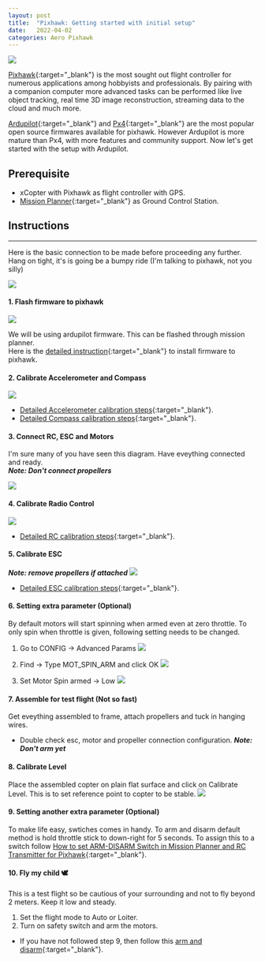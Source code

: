 ```yaml
---
layout: post
title:  "Pixhawk: Getting started with initial setup"
date:   2022-04-02
categories: Aero Pixhawk
---
```

![](https://docs.px4.io/master/assets/img/console_debug.a86c2eb3.jpg)

[Pixhawk](https://ardupilot.org/copter/docs/common-pixhawk-overview.html){:target="_blank"} is the most sought out flight controller for numerous applications among hobbyists and professionals. By pairing with a companion computer more advanced tasks can be performed like live object tracking, real time 3D image reconstruction, streaming data to the cloud and much more.  

[Ardupilot](https://ardupilot.org/){:target="_blank"} and [Px4](https://px4.io/){:target="_blank"} are the most popular open source firmwares available for pixhawk. However Ardupilot is more mature than Px4, with more features and community support. Now let's get started with the setup with Ardupilot.

## Prerequisite
- xCopter with Pixhawk as flight controller with GPS.
- [Mission Planner](https://ardupilot.org/planner/docs/mission-planner-installation.html){:target="_blank"} as Ground Control Station. 

## Instructions
---  
Here is the basic connection to be made before proceeding any further.  
Hang on tight, it's is going be a bumpy ride (I'm talking to pixhawk, not you silly)

![](https://ardupilot.org/copter/_images/pixhawk_connect_essential_peripherals.jpg)


#### 1. **Flash firmware to pixhawk**  
![](https://ardupilot.org/planner/_images/Pixhawk_InstallFirmware.jpg)

We will be using ardupilot firmware. This can be flashed through mission planner.  
Here is the [detailed instruction](https://ardupilot.org/planner/docs/common-loading-firmware-onto-pixhawk.html){:target="_blank"} to install firmware to pixhawk.


#### 2. **Calibrate Accelerometer and Compass**  

![](https://ardupilot.org/copter/_images/mp_accelerometer_calibration.png)

- [Detailed Accelerometer calibration steps](https://ardupilot.org/copter/docs/common-accelerometer-calibration.html){:target="_blank"}.
- [Detailed Compass calibration steps](https://ardupilot.org/copter/docs/common-compass-calibration-in-mission-planner.html){:target="_blank"}.

#### 3. **Connect RC, ESC and Motors**  

I'm sure many of you have seen this diagram. Have eveything connected and ready.  
<b>*Note: Don't connect propellers*</b>

![](https://ardupilot.org/copter/_images/Pixhawk-Inforgraphic2.jpg)


#### 4. **Calibrate Radio Control**  
![](https://ardupilot.org/copter/_images/mp_radio_calibration.png)

- [Detailed RC calibration steps](https://ardupilot.org/copter/docs/common-radio-control-calibration.html){:target="_blank"}.

#### 5. **Calibrate ESC**  
<b>*Note: remove propellers if attached*</b>
![](https://ardupilot.org/copter/_images/copter_disconnect_props_banner.png)

- [Detailed ESC calibration steps](https://ardupilot.org/copter/docs/esc-calibration.html){:target="_blank"}.

#### 6. **Setting extra parameter (Optional)**  
By default motors will start spinning when armed even at zero throttle. To   only spin when throttle is given, following setting needs to be changed.  
1. Go to CONFIG -> Advanced Params
![](/assets/posts/{{page.url}}/images/ss1.png)

2. Find -> Type MOT_SPIN_ARM and click OK
![](/assets/posts/{{page.url}}/images/ss2.png)

3. Set Motor Spin armed -> Low
![](/assets/posts/{{page.url}}/images/ss3.png)

#### 7. **Assemble for test flight (Not so fast)**  
Get eveything assembled to frame, attach propellers and tuck in hanging wires.  
- Double check esc, motor and propeller connection configuration.
<b>*Note: Don't arm yet*</b>


#### 8. **Calibrate Level**   
Place the assembled copter on plain flat surface and click on Calibrate Level. This is to set reference point to copter to be stable. 
![](https://ardupilot.org/planner/_images/mp_calibration_successful.png)

#### 9. **Setting another extra parameter (Optional)**  
To make life easy, swtiches comes in handy. To arm and disarm default method is hold throttle stick to down-right for 5 seconds.
To assign this to a switch follow [How to set ARM-DISARM Switch in Mission Planner and RC Transmitter for Pixhawk](/arm-disarm-pixhawk){:target="_blank"}.


#### 10. **Fly my child 🕊️**  
This is a test flight so be cautious of your surrounding and not to fly beyond 2 meters. Keep it low and steady.  
1. Set the flight mode to Auto or Loiter.  
2. Turn on safety switch and arm the motors. 
- If you have not followed step 9, then follow this [arm and disarm](https://ardupilot.org/copter/docs/arming_the_motors.html){:target="_blank"}.  
